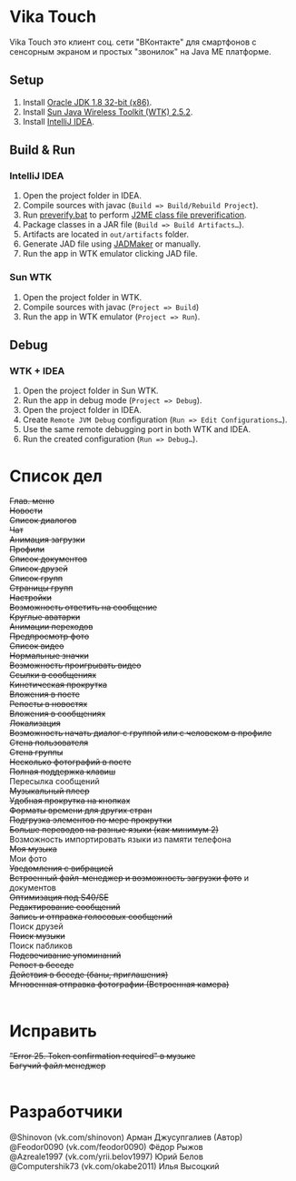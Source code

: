 # Vika Touch
Vika Touch это клиент соц. сети "ВКонтакте" для смартфонов с сенсорным экраном и простых "звонилок" на Java ME платформе.

## Setup

1. Install [Oracle JDK 1.8 32-bit (x86)](https://www.oracle.com/cis/java/technologies/downloads/#java8).
2. Install [Sun Java Wireless Toolkit (WTK) 2.5.2](https://www.oracle.com/java/technologies/java-archive-downloads-javame-downloads.html).
3. Install [IntelliJ IDEA](https://www.jetbrains.com/idea/download/?section=windows).

## Build & Run

### IntelliJ IDEA

1. Open the project folder in IDEA.
2. Compile sources with javac (`Build => Build/Rebuild Project`).
3. Run [preverify.bat](preverify.bat) to perform [J2ME class file preverification](https://docs.oracle.com/javame/dev-tools/jme-sdk-3.0-win/html-helpset/z400001e1296162.html).
4. Package classes in a JAR file (`Build => Build Artifacts…`).
5. Artifacts are located in `out/artifacts` folder.
6. Generate JAD file using [JADMaker](JADMaker/JADMaker.exe) or manually.
7. Run the app in WTK emulator clicking JAD file.

### Sun WTK

1. Open the project folder in WTK.
2. Compile sources with javac (`Project => Build`)
3. Run the app in WTK emulator (`Project => Run`).

## Debug

### WTK + IDEA

1. Open the project folder in Sun WTK.
2. Run the app in debug mode (`Project => Debug`).
3. Open the project folder in IDEA.
4. Create `Remote JVM Debug` configuration (`Run => Edit Configurations…`).
5. Use the same remote debugging port in both WTK and IDEA.
6. Run the created configuration (`Run => Debug…`).


# Список дел
<s>Глав. меню</s><br/>
<s>Новости</s><br/>
<s>Список диалогов</s><br/>
<s>Чат</s><br/>
<s>Анимация загрузки</s><br/>
<s>Профили</s><br/>
<s>Список документов</s><br/>
<s>Список друзей</s><br/>
<s>Список групп</s><br/>
<s>Страницы групп</s><br/>
<s>Настройки</s><br/>
<s>Возможность ответить на сообщение</s><br/>
<s>Круглые аватарки</s><br/>
<s>Анимации переходов</s><br/>
<s>Предпросмотр фото</s><br/>
<s>Список видео</s><br/>
<s>Нормальные значки</s><br/>
<s>Возможность проигрывать видео</s><br/>
<s>Ссылки в сообщениях</s><br/>
<s>Кинетическая прокрутка</s><br/>
<s>Вложения в посте</s><br/>
<s>Репосты в новостях</s><br/>
<s>Вложения в сообщениях</s><br/>
<s>Локализация</s><br/>
<s>Возможность начать диалог c группой или с человеком в профиле</s><br/>
<s>Стена пользователя</s><br/>
<s>Стена группы</s><br/>
<s>Несколько фотографий в посте</s><br/>
<s>Полная поддержка клавиш</s><br/>
Пересылка сообщений<br/>
<s>Музыкальный плеер</s><br/>
<s>Удобная прокрутка на кнопках</s><br/>
<s>Форматы времени для других стран</s><br/>
<s>Подгрузка элементов по мере прокрутки</s><br/>
<s>Больше переводов на разные языки (как минимум 2)</s><br/>
Возможность импортировать языки из памяти телефона<br/>
<s>Моя музыка</s><br/>
Мои фото<br/>
<s>Уведомления с вибрацией</s><br/>
<s>Встроенный файл-менеджер и возможность загрузки фото</s> и документов<br/>
<s>Оптимизация под S40/SE</s><br/>
<s>Редактирование сообщений</s><br/>
<s>Запись и отправка голосовых сообщений</s><br/>
Поиск друзей<br/>
<s>Поиск музыки</s><br/>
Поиск пабликов<br/>
<s>Подсвечивание упоминаний</s><br/>
<s>Репост в беседе</s><br/>
<s>Действия в беседе (баны, приглашения)</s><br/>
<s>Мгновенная отправка фотографии (Встроенная камера)</s><br/>
<br/>
# Исправить
<s>"Error 25. Token confirmation required" в музыке</s><br/>
<s>Багучий файл менеджер</s><br/>
<br/>

# Разработчики
@Shinovon (vk.com/shinovon) Арман Джусупгалиев (Автор)<br/>
@Feodor0090 (vk.com/feodor0090) Фёдор Рыжов<br/>
@Azreale1997 (vk.com/yrii.belov1997) Юрий Белов<br/>
@Computershik73 (vk.com/okabe2011) Илья Высоцкий<br/>
